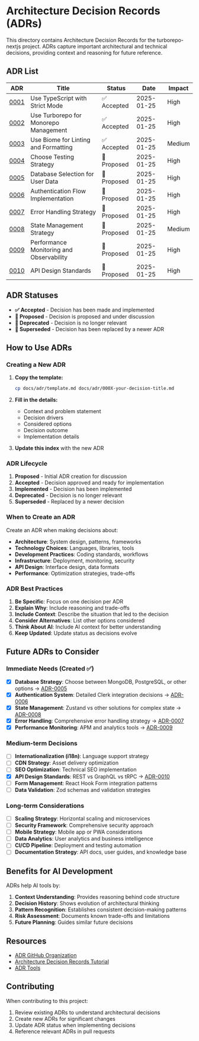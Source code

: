 # Architecture Decision Records (ADRs)

This directory contains Architecture Decision Records for the turborepo-nextjs project. ADRs capture important architectural and technical decisions, providing context and reasoning for future reference.

## ADR List

| ADR | Title | Status | Date | Impact |
|-----|-------|--------|------|--------|
| [0001](0001-typescript-strict-mode.md) | Use TypeScript with Strict Mode | ✅ Accepted | 2025-01-25 | High |
| [0002](0002-turborepo-monorepo-management.md) | Use Turborepo for Monorepo Management | ✅ Accepted | 2025-01-25 | High |
| [0003](0003-biome-linting-formatting.md) | Use Biome for Linting and Formatting | ✅ Accepted | 2025-01-25 | Medium |
| [0004](0004-testing-strategy-proposal.md) | Choose Testing Strategy | 🔄 Proposed | 2025-01-25 | High |
| [0005](0005-database-selection-for-user-data.md) | Database Selection for User Data | 🔄 Proposed | 2025-01-25 | High |
| [0006](0006-authentication-flow-implementation.md) | Authentication Flow Implementation | 🔄 Proposed | 2025-01-25 | High |
| [0007](0007-error-handling-strategy.md) | Error Handling Strategy | 🔄 Proposed | 2025-01-25 | High |
| [0008](0008-state-management-strategy.md) | State Management Strategy | 🔄 Proposed | 2025-01-25 | Medium |
| [0009](0009-performance-monitoring-and-observability.md) | Performance Monitoring and Observability | 🔄 Proposed | 2025-01-25 | High |
| [0010](0010-api-design-standards.md) | API Design Standards | 🔄 Proposed | 2025-01-25 | High |

## ADR Statuses

- **✅ Accepted** - Decision has been made and implemented
- **🔄 Proposed** - Decision is proposed and under discussion
- **🚫 Deprecated** - Decision is no longer relevant
- **🔄 Superseded** - Decision has been replaced by a newer ADR

## How to Use ADRs

### Creating a New ADR

1. **Copy the template:**
   ```bash
   cp docs/adr/template.md docs/adr/000X-your-decision-title.md
   ```

2. **Fill in the details:**
   - Context and problem statement
   - Decision drivers
   - Considered options
   - Decision outcome
   - Implementation details

3. **Update this index** with the new ADR

### ADR Lifecycle

1. **Proposed** - Initial ADR creation for discussion
2. **Accepted** - Decision approved and ready for implementation
3. **Implemented** - Decision has been implemented
4. **Deprecated** - Decision is no longer relevant
5. **Superseded** - Replaced by a newer decision

### When to Create an ADR

Create an ADR when making decisions about:

- **Architecture**: System design, patterns, frameworks
- **Technology Choices**: Languages, libraries, tools
- **Development Practices**: Coding standards, workflows
- **Infrastructure**: Deployment, monitoring, security
- **API Design**: Interface design, data formats
- **Performance**: Optimization strategies, trade-offs

### ADR Best Practices

1. **Be Specific**: Focus on one decision per ADR
2. **Explain Why**: Include reasoning and trade-offs
3. **Include Context**: Describe the situation that led to the decision
4. **Consider Alternatives**: List other options considered
5. **Think About AI**: Include AI context for better understanding
6. **Keep Updated**: Update status as decisions evolve

## Future ADRs to Consider

### Immediate Needs (Created ✅)
- [x] **Database Strategy**: Choose between MongoDB, PostgreSQL, or other options → [ADR-0005](0005-database-selection-for-user-data.md)
- [x] **Authentication System**: Detailed Clerk integration decisions → [ADR-0006](0006-authentication-flow-implementation.md)
- [x] **State Management**: Zustand vs other solutions for complex state → [ADR-0008](0008-state-management-strategy.md)
- [x] **Error Handling**: Comprehensive error handling strategy → [ADR-0007](0007-error-handling-strategy.md)
- [x] **Performance Monitoring**: APM and analytics tools → [ADR-0009](0009-performance-monitoring-and-observability.md)

### Medium-term Decisions
- [ ] **Internationalization (i18n)**: Language support strategy
- [ ] **CDN Strategy**: Asset delivery optimization
- [ ] **SEO Optimization**: Technical SEO implementation
- [x] **API Design Standards**: REST vs GraphQL vs tRPC → [ADR-0010](0010-api-design-standards.md)
- [ ] **Form Management**: React Hook Form integration patterns
- [ ] **Data Validation**: Zod schemas and validation strategies

### Long-term Considerations
- [ ] **Scaling Strategy**: Horizontal scaling and microservices
- [ ] **Security Framework**: Comprehensive security approach
- [ ] **Mobile Strategy**: Mobile app or PWA considerations
- [ ] **Data Analytics**: User analytics and business intelligence
- [ ] **CI/CD Pipeline**: Deployment and testing automation
- [ ] **Documentation Strategy**: API docs, user guides, and knowledge base

## Benefits for AI Development

ADRs help AI tools by:

1. **Context Understanding**: Provides reasoning behind code structure
2. **Decision History**: Shows evolution of architectural thinking
3. **Pattern Recognition**: Establishes consistent decision-making patterns
4. **Risk Assessment**: Documents known trade-offs and limitations
5. **Future Planning**: Guides similar future decisions

## Resources

- [ADR GitHub Organization](https://adr.github.io/)
- [Architecture Decision Records Tutorial](https://github.com/joelparkerhenderson/architecture-decision-record)
- [ADR Tools](https://github.com/npryce/adr-tools)

## Contributing

When contributing to this project:

1. Review existing ADRs to understand architectural decisions
2. Create new ADRs for significant changes
3. Update ADR status when implementing decisions
4. Reference relevant ADRs in pull requests
